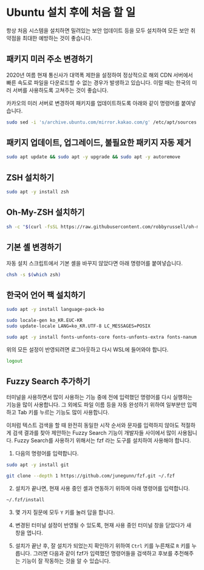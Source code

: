 # Ubuntu 설치 후에 처음 할 일

항상 처음 시스템을 설치하면 밀려있는 보안 업데이트 등을 모두 설치하여 모든 보안 취약점을 최대한 예방하는 것이 좋습니다.

## 패키지 미러 주소 변경하기

2020년 여름 현재 통신사가 대역폭 제한을 설정하여 정상적으로 해외 CDN 서버에서 빠른 속도로 파일을 다운로드할 수 없는 경우가 발생하고 있습니다. 이럴 때는 한국의 미러 서버를 사용하도록 고쳐주는 것이 좋습니다.

카카오의 미러 서버로 변경하여 패키지를 업데이트하도록 아래와 같이 명령어를 붙여넣습니다.

```bash
sudo sed -i 's/archive.ubuntu.com/mirror.kakao.com/g' /etc/apt/sources.list
```

## 패키지 업데이트, 업그레이드, 불필요한 패키지 자동 제거

```bash
sudo apt update && sudo apt -y upgrade && sudo apt -y autoremove
```

## ZSH 설치하기

```bash
sudo apt -y install zsh
```

## Oh-My-ZSH 설치하기

```bash
sh -c "$(curl -fsSL https://raw.githubusercontent.com/robbyrussell/oh-my-zsh/master/tools/install.sh)"
```

## 기본 셸 변경하기

자동 설치 스크립트에서 기본 셸을 바꾸지 않았다면 아래 명령어를 붙여넣습니다.

```bash
chsh -s $(which zsh)
```

## 한국어 언어 팩 설치하기

```bash
sudo apt -y install language-pack-ko

sudo locale-gen ko_KR.EUC-KR
sudo update-locale LANG=ko_KR.UTF-8 LC_MESSAGES=POSIX

sudo apt -y install fonts-unfonts-core fonts-unfonts-extra fonts-nanum fonts-nanum-coding fonts-nanum-eco fonts-nanum-extra fonts-noto-cjk
```

위의 모든 설정이 반영되려면 로그아웃하고 다시 WSL에 들어와야 합니다.

```bash
logout
```

## Fuzzy Search 추가하기

터미널을 사용하면서 많이 사용하는 기능 중에 전에 입력했던 명령어를 다시 실행하는 기능을 많이 사용합니다. 그 외에도 파일 이름 등을 자동 완성하기 위하여 일부분만 입력하고 Tab 키를 누르는 기능도 많이 사용합니다.

이처럼 텍스트 검색을 할 때 완전히 동일한 시작 순서와 문자를 입력하지 않아도 적절하게 검색 결과를 찾아 제안하는 Fuzzy Search 기능이 개발자들 사이에서 많이 사용됩니다. Fuzzy Search를 사용하기 위해서는 fzf 라는 도구를 설치하여 사용해야 합니다.

1. 다음의 명령어를 입력합니다.

```bash
sudo apt -y install git

git clone --depth 1 https://github.com/junegunn/fzf.git ~/.fzf
```

2. 설치가 끝나면, 현재 사용 중인 셸과 연동하기 위하여 아래 명령어를 입력합니다.

```bash
~/.fzf/install
```

3. 몇 가지 질문에 모두 `Y` 키를 눌러 답을 합니다.

4. 변경된 터미널 설정이 반영될 수 있도록, 현재 사용 중인 터미널 창을 닫았다가 새 창을 엽니다.

5. 설치가 끝난 후, 잘 설치가 되었는지 확인하기 위하여 `Ctrl` 키를 누른채로 `R` 키를 누릅니다. 그러면 다음과 같이 fzf가 입력했던 명령어들을 검색하고 후보를 추천해주는 기능이 잘 작동하는 것을 알 수 있습니다.
